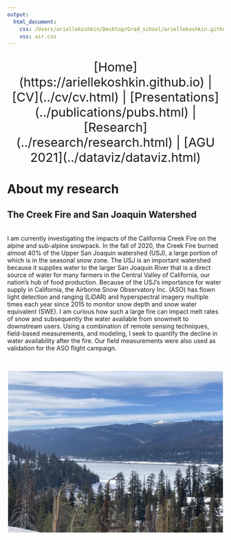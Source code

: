 ```yaml
---
output:
  html_document:
    css: /Users/ariellekoshkin/Desktop/Grad_school/ariellekoshkin.github.io/air.css 
    vss: air.css
---
```

<center>
<p style="font-size:3vw;"> 
[Home](https://ariellekoshkin.github.io) | [CV](../cv/cv.html) | [Presentations](../publications/pubs.html) | [Research](../research/research.html) | [AGU 2021](../dataviz/dataviz.html)
</p>
</center>

# About my research

## The Creek Fire and San Joaquin Watershed

<br>I am currently investigating the impacts of the California Creek Fire on the alpine and sub-alpine snowpack. In the fall of 2020, the Creek Fire burned almost 40% of the Upper San Joaquin watershed (USJ), a large portion of which is in the seasonal snow zone. The USJ is an important watershed because it supplies water to the larger San Joaquin River that is a direct source of water for many farmers in the Central Valley of California, our nation’s hub of food production. Because of the USJ’s importance for water supply in California, the Airborne Snow Observatory Inc. (ASO) has flown light detection and ranging (LiDAR) and hyperspectral imagery multiple times each year since 2015 to monitor snow depth and snow water equivalent (SWE). I am curious how such a large fire can impact melt rates of snow and subsequently the water available from snowmelt to downstream users. Using a combination of remote sensing techniques, field-based measurements, and modeling, I seek to quantify the decline in water availability after the fire. Our field measurements were also used as validation for the ASO flight campaign.

<br><center>
<img src="huntinglake_landscape.jpg" width=500></img> 
</center> <br>


